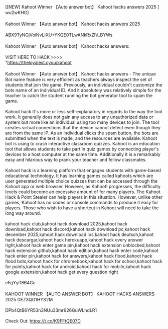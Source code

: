 [[NEW] Kahoot Winner 【Auto answer bot】 Kahoot hacks answers 2025 [ wu2wKHG]
<br>
<br>Kahoot Winner 【Auto answer bot】 Kahoot hacks answers 2025
<br>
<br>ABX9TyNGjVoiNvLIXU+YKQE0TLwANkRxZlV_BYWs
<br>
<br>Kahoot Winner 【Auto answer bot】 Kahoot hacks answers:
<br>
<br>VISIT HERE TO HACK >>>> 
<br>"https://theloyalest.cyou/kahoot
<br>
<br>Kahoot Winner 【Auto answer bot】 Kahoot hacks answers - The unique Bot name feature is very efficient as teachers always inspect the set of students that join the game. Previously, an individual couldn't customize the bots name of an individual ID. And it absolutely was relatively simple for the teacher to catch the student running the bot generator tool to spam the game. 
<br>
<br>Kahoot hack It's more or less self-explanatory in regards to the way the tool work. It generally does not gain any access to any unauthorized data or system but more like an individual using too many devices to join. The tool creates virtual connections that the device cannot detect even though they are from the same IP. As an individual clicks the spam button, the bots are submitted when the text is made, and the resources are available. Kahoot bot is using to crash interactive classroom quizzes. Kahoot is an education tool that allows students to take part in quiz games by connecting player's devices to a host computer at the same time. Additionally it is a remarkably easy and hilarious way to prank your teacher and fellow classmates. 
<br>
<br>Kahoot hack is a learning platform that engages students with game-based educational technology. It has learning games called kahoots which are user generated multiple choice quizzes that can be accessed through the Kahoot app or web browser. However, as Kahoot! progresses, the difficulty levels could become an excessive amount of for many players. The Kahoot Hack & Point Stealer can help players in this situation. However, unlike other games, Kahoot has no codes or console commands to produce it easy for players. Those who wish to have a shortcut in Kahoot will need to take the long way around. 
<br>
<br>kahoot hack club,kahoot hack download 2025,kahoot hack download,kahoot hack discord,kahoot hack download pc,kahoot hack december 2025,kahoot hack download ios,kahoot hack deutsch,kahoot hack descargar,kahoot hack herokuapp,kahoot hack every answer right,kahoot hack enter game pin,kahoot hack extension unblocked,kahoot hack extension github,kahoot hack edition,kahoot hack enter code,kahoot hack enter pin,kahoot hack for answers,kahoot hack flood,kahoot hack flood bots,kahoot hack for chromebook,kahoot hack for school,kahoot hack for points,kahoot hack for android,kahoot hack for mobile,kahoot hack google extension,kahoot hack get every question right
<br>
<br>eFgYyi18B4Gc
<br>
<br>KAHOOT WINNER 【AUTO ANSWER BOT】 KAHOOT HACKS ANSWERS 2025 GEZ3QG1HYS2M
<br>
<br>DPb4QtB6YR53n3NUu33mr626GuWLndLR1
<br>
<br>Check Out: https://t.co/K9FFtQE07D
<br>
